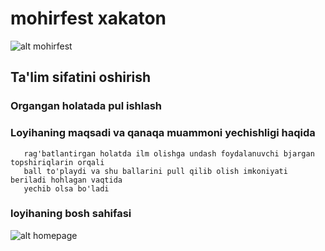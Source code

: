 # mohirfest xakaton
![alt mohirfest](https://mohirdev.uz/wp-content/uploads/photo_2022-06-20_12-16-20.jpg)

## Ta'lim sifatini oshirish
### Organgan holatada pul ishlash

### Loyihaning maqsadi va qanaqa muammoni yechishligi haqida
```Loyiha asosan yoshlarni ilmga qizqtirish hisoblanadi yani 
   rag'batlantirgan holatda ilm olishga undash foydalanuvchi bjargan topshiriqlarin orqali 
   ball to'playdi va shu ballarini pull qilib olish imkoniyati beriladi hohlagan vaqtida 
   yechib olsa bo'ladi
```
### loyihaning bosh sahifasi
![alt homepage](https://drive.google.com/file/d/13x5pp-vwAdGDYcXhzyXNdci8RYdC383M/view?usp=share_link)

